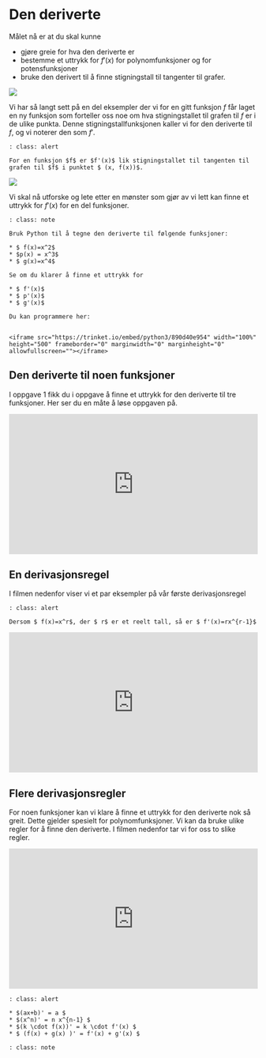 # Den deriverte

Målet nå er at du skal kunne

* gjøre greie for hva den deriverte er
* bestemme et uttrykk for $f'(x)$ for polynomfunksjoner og for potensfunksjoner
* bruke den derivert til å finne stigningstall til tangenter til grafer. 

![](/bilder/deriverte.png)

Vi har så langt sett på en del eksempler der vi for en gitt funksjon 
$f$ får laget en ny funksjon som forteller oss noe om hva stigningstallet til grafen til $f$ er i de ulike punkta. Denne stigningstallfunksjonen kaller vi for den deriverte til $f$, og vi noterer den som $f'$.

```{admonition} Den deriverte
: class: alert

For en funksjon $f$ er $f'(x)$ lik stigningstallet til tangenten til grafen til $f$ i punktet $ (x, f(x))$.
```
![](/bilder/tangent-i-punkt.png)

Vi skal nå utforske og lete etter en mønster som gjør av vi lett kan finne et uttrykk for $f'(x)$ for en del funksjoner. 

```{admonition} Oppgave 1
: class: note

Bruk Python til å tegne den deriverte til følgende funksjoner: 

* $ f(x)=x^2$
* $p(x) = x^3$
* $ g(x)=x^4$ 

Se om du klarer å finne et uttrykk for 

* $ f'(x)$
* $ p'(x)$
* $ g'(x)$

Du kan programmere her: 


<iframe src="https://trinket.io/embed/python3/890d40e954" width="100%" height="500" frameborder="0" marginwidth="0" marginheight="0" allowfullscreen=""></iframe>
```


## Den deriverte til noen funksjoner

I oppgave 1 fikk du i oppgave å finne et uttrykk for den deriverte til tre  funksjoner. Her ser du en måte å løse oppgaven på. 

<div style="padding:56.31% 0 0 0;position:relative;"><iframe src="https://player.vimeo.com/video/511147881?h=fa69016fa4&title=0&byline=0&portrait=0" style="position:absolute;top:0;left:0;width:100%;height:100%;" frameborder="0" allow="autoplay; fullscreen; picture-in-picture" allowfullscreen></iframe></div><script src="https://player.vimeo.com/api/player.js"></script>

## En derivasjonsregel


I filmen nedenfor viser vi et par eksempler på vår første derivasjonsregel

```{admonition} Derivasjonsregel 1
: class: alert

Dersom $ f(x)=x^r$, der $ r$ er et reelt tall, så er $ f'(x)=rx^{r-1}$
```


<div style="padding:56.31% 0 0 0;position:relative;"><iframe src="https://player.vimeo.com/video/512917424?h=d3a0216765&title=0&byline=0&portrait=0" style="position:absolute;top:0;left:0;width:100%;height:100%;" frameborder="0" allow="autoplay; fullscreen; picture-in-picture" allowfullscreen></iframe></div><script src="https://player.vimeo.com/api/player.js"></script>

## Flere derivasjonsregler

For noen funksjoner kan vi klare å finne et uttrykk for den deriverte nok så greit. Dette gjelder spesielt for polynomfunksjoner.  Vi kan da bruke ulike regler for å finne den deriverte. I filmen nedenfor tar vi for oss to slike regler. 

<div style="padding:56.31% 0 0 0;position:relative;"><iframe src="https://player.vimeo.com/video/512954023?h=d8376f5aa9&title=0&byline=0&portrait=0" style="position:absolute;top:0;left:0;width:100%;height:100%;" frameborder="0" allow="autoplay; fullscreen; picture-in-picture" allowfullscreen></iframe></div><script src="https://player.vimeo.com/api/player.js"></script>

```{admonition} Derivasjonsregler
: class: alert

* $(ax+b)' = a $
* $(x^n)' = n x^{n-1} $
* $(k \cdot f(x))' = k \cdot f'(x) $
* $ (f(x) + g(x) )' = f'(x) + g'(x) $
```
```{admonition} Oppgave 
: class: note


```